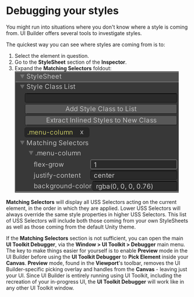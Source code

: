 # Debugging your styles

You might run into situations where you don't know where a style is coming from. UI Builder offers several tools to investigate styles.

The quickest way you can see where styles are coming from is to:
1. Select the element in question.
1. Go to the **StyleSheet** section of the **Inspector**.
1. Expand the **Matching Selectors** foldout:<br>![MatchingSelectorsFoldouts](images/MatchingSelectorsFoldout.png)

**Matching Selectors** will display all USS Selectors acting on the current element, in the order in which they are applied. Lower USS Selectors will always override the same style properties in higher USS Selectors. This list of USS Selectors will include both those coming from your own StyleSheets as well as those coming from the default Unity theme.

If the **Matching Selectors** section is not sufficient, you can open the main **UI Toolkit Debugger**, via the **Window > UI Toolkit > Debugger** main menu. The key to make things easier for yourself is to enable **Preview** mode in the UI Builder before using the **UI Toolkit Debugger** to **Pick Element** inside your **Canvas**. **Preview** mode, found in the **Viewport**'s toolbar, removes the UI Builder-specific picking overlay and handles from the **Canvas** - leaving just your UI. Since UI Builder is entirely running using UI Toolkit, including the recreation of your in-progress UI, the **UI Toolkit Debugger** will work like in any other UI Toolkit window.